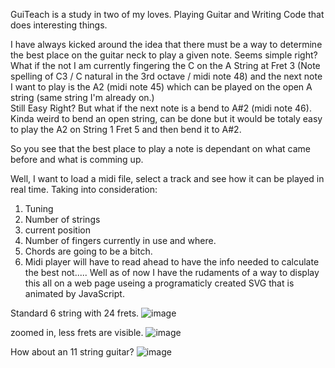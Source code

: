 GuiTeach is a study in two of my loves. Playing Guitar and Writing Code that does interesting things.

I have always kicked around the idea that there must be a way to determine the best place on the guitar neck to play a given note.
Seems simple right? 
  What if the not I am currently fingering the C on the A String at Fret 3 (Note spelling of C3 / C natural in the 3rd octave / midi note 48) 
and the next note I want to play is the A2 (midi note 45) which can be played on the open A string (same string I'm already on.)  
Still Easy Right?
  But what if the next note is a bend to A#2 (midi note 46). Kinda weird to bend an open string, can be done but 
it would be totaly easy to play the A2 on String 1 Fret 5 and then bend it to A#2.

So you see that the best place to play a note is dependant on what came before and what is comming up.

Well, I want to load a midi file, select a track and see how it can be played in real time. 
Taking into consideration: 
  1. Tuning
  2. Number of strings
  3. current position
  4. Number of fingers currently in use and where.
  5. Chords are going to be a bitch.
  6. Midi player will have to read ahead to have the info needed to calculate the best not.....
Well as of now I have the rudaments of a way to display this all on a web page useing a programaticly created SVG that is animated by JavaScript.

Standard 6 string with 24 frets.
![image](https://github.com/user-attachments/assets/9494d8ca-a8c9-4015-843b-137100eaf4ea)

zoomed in, less frets are visible.
![image](https://github.com/user-attachments/assets/0ecf230f-5033-4b26-840f-641852de95e3)

How about an 11 string guitar?
![image](https://github.com/user-attachments/assets/d0dffe74-14bb-4d22-b7f0-001a37c8a14a)

